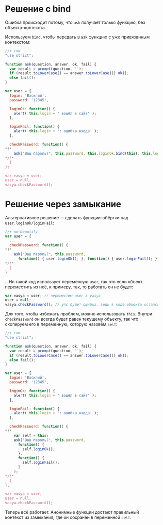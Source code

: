 # Решение с bind

Ошибка происходит потому, что `ask` получает только функцию, без объекта-контекста. 

Используем `bind`, чтобы передать в `ask` функцию с уже привязанным контекстом:

```js
//+ run
"use strict";

function ask(question, answer, ok, fail) {
  var result = prompt(question, '');
  if (result.toLowerCase() == answer.toLowerCase()) ok();
  else fail();
}

var user = {
  login: 'Василий',
  password: '12345',

  loginOk: function() {
    alert( this.login + ' вошёл в сайт' );
  },

  loginFail: function() {
    alert( this.login + ': ошибка входа' );
  },

  checkPassword: function() {
*!*
    ask("Ваш пароль?", this.password, this.loginOk.bind(this), this.loginFail.bind(this));
*/!*
  }
};

var vasya = user;
user = null;
vasya.checkPassword();
```

# Решение через замыкание

Альтернативное решение -- сделать функции-обёртки над `user.loginOk/loginFail`:

```js
//+ no-beautify
var user = {
  ...
  checkPassword: function() {
*!*
    ask("Ваш пароль?", this.password, 
      function() { user.loginOk(); }, function() { user.loginFail(); });
*/!*
  }
}
```

...Но такой код использует переменную `user`, так что если объект переместить из неё, к примеру, так, то работать он не будет:

```js
var vasya = user; // переместим user в vasya
user = null;
vasya.checkPassword(); // упс будет ошибка, ведь в коде объекта остался user
```

Для того, чтобы избежать проблем, можно использовать `this`. Внутри `checkPassword` он всегда будет равен текущему объекту, так что скопируем его в переменную, которую назовём `self`:

```js
//+ run
"use strict";

function ask(question, answer, ok, fail) {
  var result = prompt(question, '');
  if (result.toLowerCase() == answer.toLowerCase()) ok();
  else fail();
}

var user = {
  login: 'Василий',
  password: '12345',

  loginOk: function() {
    alert( this.login + ' вошёл в сайт' );
  },

  loginFail: function() {
    alert( this.login + ': ошибка входа' );
  },

  checkPassword: function() {
*!*
    var self = this;
    ask("Ваш пароль?", this.password,
      function() {
        self.loginOk();
      },
      function() {
        self.loginFail();
      }
    );
*/!*
  }
};

var vasya = user;
user = null;
vasya.checkPassword();
```

Теперь всё работает. Анонимные функции достают правильный контекст из замыкания, где он сохранён в переменной `self`.
